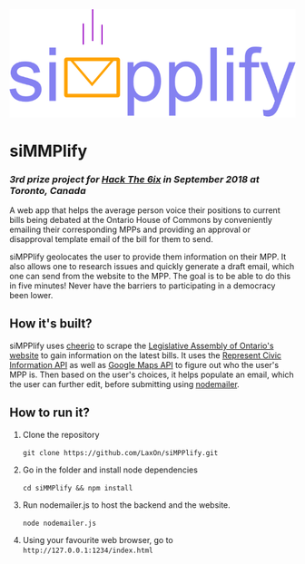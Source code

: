 <div style="text-align:center"><img src="/img/logo.png" /></div>

# siMMPlify
### _3rd prize project for [Hack The 6ix](https://hackthe6ix2018.devpost.com/submissions) in September 2018 at Toronto, Canada_
A web app that helps the average person voice their positions to current bills being debated at the Ontario House of Commons by conveniently emailing their corresponding MPPs and providing an approval or disapproval template email of the bill for them to send.

siMPPlify geolocates the user to provide them information on their MPP. It also allows one to research issues and quickly generate a draft email, which one can send from the website to the MPP. The goal is to be able to do this in five minutes! Never have the barriers to participating in a democracy been lower.

## How it's built?

siMPPlify uses [cheerio](https://github.com/cheeriojs/cheerio) to scrape the [Legislative Assembly of Ontario's website](https://www.ola.org/en/legislative-business/bills/current) to gain information on the latest bills. It uses the [Represent Civic Information API](https://represent.opennorth.ca/api/) as well as [Google Maps API](https://developers.google.com/maps/documentation/) to figure out who the user's MPP is. Then based on the user's choices, it helps populate an email, which the user can further edit, before submitting using [nodemailer](https://nodemailer.com/).

## How to run it?

1. Clone the repository

    `git clone https://github.com/LaxOn/siMPPlify.git`

2. Go in the folder and install node dependencies

    `cd siMMPlify && npm install`

3. Run nodemailer.js to host the backend and the website.

    `node nodemailer.js`

4. Using your favourite web browser, go to `http://127.0.0.1:1234/index.html`
